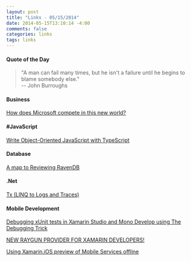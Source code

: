 ```yaml
---
layout: post
title: "Links - 05/15/2014"
date: 2014-05-15T13:10:14 -4:00
comments: false
categories: links
tags: links
---
```


#### Quote of the Day

<blockquote>"A man can fail many times, but he isn't a failure until he begins to blame somebody else."<br>
-- John Burroughs
</blockquote>

#### Business

[How does Microsoft compete in this new world?](http://www.lhotka.net/weblog/HowDoesMicrosoftCompeteInThisNewWorld.aspx)

#### #JavaScript

[Write Object-Oriented JavaScript with TypeScript](http://rachelappel.com/write-object-oriented-javascript-with-typescript)

#### Database

[A map to Reviewing RavenDB](http://ayende.com/blog/166658/a-map-to-reviewing-ravendb)

#### .Net

[Tx (LINQ to Logs and Traces)](https://github.com/MSOpenTech/Tx)

#### Mobile Development

[Debugging xUnit tests in Xamarin Studio and Mono Develop using The Debugging Trick](http://codebetter.com/glennblock/2014/05/15/debugging-xunit-tests-in-xamarin-studio-and-mono-develop-using-the-debugging-trick)

[NEW RAYGUN PROVIDER FOR XAMARIN DEVELOPERS!](http://raygun.io/blog/2013/08/new-raygun-provider-for-xamarin-developers)

[Using Xamarin.iOS preview of Mobile Services offline](http://blogs.msdn.com/b/azuremobile/archive/2014/05/13/using-the-preview-of-mobile-services-offline-in-xamarin-ios.aspx)
